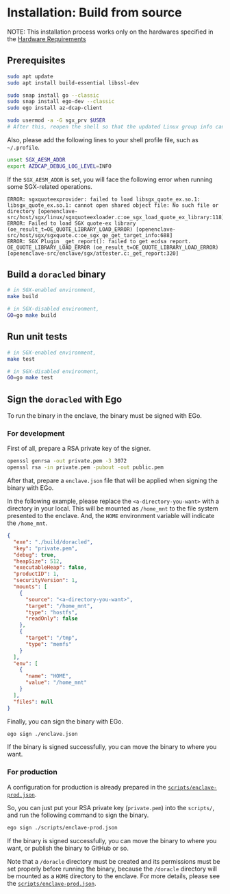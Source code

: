 # Installation: Build from source

NOTE: This installation process works only on the hardwares specified in the [Hardware Requirements](../README.md#hardware-requirements)


## Prerequisites

```bash
sudo apt update
sudo apt install build-essential libssl-dev

sudo snap install go --classic
sudo snap install ego-dev --classic
sudo ego install az-dcap-client

sudo usermod -a -G sgx_prv $USER
# After this, reopen the shell so that the updated Linux group info can be loaded.
```

Also, please add the following lines to your shell profile file, such as `~/.profile`.
```bash
unset SGX_AESM_ADDR
export AZDCAP_DEBUG_LOG_LEVEL=INFO
```
If the `SGX_AESM_ADDR` is set, you will face the following error when running some SGX-related operations.
```
ERROR: sgxquoteexprovider: failed to load libsgx_quote_ex.so.1: libsgx_quote_ex.so.1: cannot open shared object file: No such file or directory [openenclave-src/host/sgx/linux/sgxquoteexloader.c:oe_sgx_load_quote_ex_library:118]
ERROR: Failed to load SGX quote-ex library (oe_result_t=OE_QUOTE_LIBRARY_LOAD_ERROR) [openenclave-src/host/sgx/sgxquote.c:oe_sgx_qe_get_target_info:688]
ERROR: SGX Plugin _get_report(): failed to get ecdsa report. OE_QUOTE_LIBRARY_LOAD_ERROR (oe_result_t=OE_QUOTE_LIBRARY_LOAD_ERROR) [openenclave-src/enclave/sgx/attester.c:_get_report:320]
```


## Build a `doracled` binary

```bash
# in SGX-enabled environment,
make build

# in SGX-disabled environment,
GO=go make build
```


## Run unit tests

```bash
# in SGX-enabled environment,
make test

# in SGX-disabled environment,
GO=go make test
```


## Sign the `doracled` with Ego

To run the binary in the enclave, the binary must be signed with EGo.

### For development

First of all, prepare a RSA private key of the signer.

```bash
openssl genrsa -out private.pem -3 3072
openssl rsa -in private.pem -pubout -out public.pem
```

After that, prepare a `enclave.json` file that will be applied when signing the binary with EGo.

In the following example, please replace the `<a-directory-you-want>` with a directory in your local.
This will be mounted as `/home_mnt` to the file system presented to the enclave.
And, the `HOME` environment variable will indicate the `/home_mnt`.

```json
{
  "exe": "./build/doracled",
  "key": "private.pem",
  "debug": true,
  "heapSize": 512,
  "executableHeap": false,
  "productID": 1,
  "securityVersion": 1,
  "mounts": [
    {
      "source": "<a-directory-you-want>",
      "target": "/home_mnt",
      "type": "hostfs",
      "readOnly": false
    },
    {
      "target": "/tmp",
      "type": "memfs"
    }
  ],
  "env": [
    {
      "name": "HOME",
      "value": "/home_mnt"
    }
  ],
  "files": null
}
```

Finally, you can sign the binary with EGo.

```bash
ego sign ./enclave.json
```

If the binary is signed successfully, you can move the binary to where you want.

### For production

A configuration for production is already prepared in the [`scripts/enclave-prod.json`](../scripts/enclave-prod.json).

So, you can just put your RSA private key (`private.pem`) into the `scripts/`, and run the following command to sign the binary.

```bash
ego sign ./scripts/enclave-prod.json
```

If the binary is signed successfully, you can move the binary to where you want, or publish the binary to GitHub or so.

Note that a `/doracle` directory must be created and its permissions must be set properly before running the binary,
because the `/doracle` directory will be mounted as a `HOME` directory to the enclave.
For more details, please see the [`scripts/enclave-prod.json`](../scripts/enclave-prod.json).
